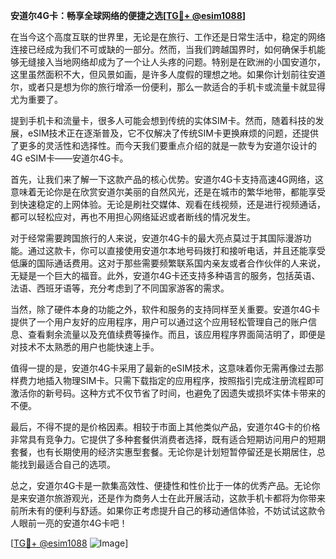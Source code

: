 **安道尔4G卡：畅享全球网络的便捷之选[[TG💪+ @esim1088](https://t.me/s/esim1088)]**

在当今这个高度互联的世界里，无论是在旅行、工作还是日常生活中，稳定的网络连接已经成为我们不可或缺的一部分。然而，当我们跨越国界时，如何确保手机能够无缝接入当地网络却成为了一个让人头疼的问题。特别是在欧洲的小国安道尔，这里虽然面积不大，但风景如画，是许多人度假的理想之地。如果你计划前往安道尔，或者只是想为你的旅行增添一份便利，那么一款适合的手机卡或流量卡就显得尤为重要了。

提到手机卡和流量卡，很多人可能会想到传统的实体SIM卡。然而，随着科技的发展，eSIM技术正在逐渐普及，它不仅解决了传统SIM卡更换麻烦的问题，还提供了更多的灵活性和选择性。而今天我们要重点介绍的就是一款专为安道尔设计的4G eSIM卡——安道尔4G卡。

首先，让我们来了解一下这款产品的核心优势。安道尔4G卡支持高速4G网络，这意味着无论你是在欣赏安道尔美丽的自然风光，还是在城市的繁华地带，都能享受到快速稳定的上网体验。无论是刷社交媒体、观看在线视频，还是进行视频通话，都可以轻松应对，再也不用担心网络延迟或者断线的情况发生。

对于经常需要跨国旅行的人来说，安道尔4G卡的最大亮点莫过于其国际漫游功能。通过这款卡，你可以直接使用安道尔本地号码拨打和接听电话，并且还能享受低廉的国际通话费用。这对于那些需要频繁联系国内亲友或者合作伙伴的人来说，无疑是一个巨大的福音。此外，安道尔4G卡还支持多种语言的服务，包括英语、法语、西班牙语等，充分考虑到了不同国家游客的需求。

当然，除了硬件本身的功能之外，软件和服务的支持同样至关重要。安道尔4G卡提供了一个用户友好的应用程序，用户可以通过这个应用轻松管理自己的账户信息、查看剩余流量以及充值续费等操作。而且，该应用程序界面简洁明了，即便是对技术不太熟悉的用户也能快速上手。

值得一提的是，安道尔4G卡采用了最新的eSIM技术，这意味着你无需再像过去那样费力地插入物理SIM卡。只需下载指定的应用程序，按照指引完成注册流程即可激活你的新号码。这种方式不仅节省了时间，也避免了因遗失或损坏实体卡带来的不便。

最后，不得不提的是价格因素。相较于市面上其他类似产品，安道尔4G卡的价格非常具有竞争力。它提供了多种套餐供消费者选择，既有适合短期访问用户的短期套餐，也有长期使用的经济实惠型套餐。无论你是计划短暂停留还是长期居住，总能找到最适合自己的选项。

总之，安道尔4G卡是一款集高效性、便捷性和性价比于一体的优秀产品。无论你是来安道尔旅游观光，还是作为商务人士在此开展活动，这款手机卡都将为你带来前所未有的便利与舒适。如果你正考虑提升自己的移动通信体验，不妨试试这款令人眼前一亮的安道尔4G卡吧！

[[TG💪+ @esim1088](https://t.me/s/esim1088) ![Image](https://i.postimg.cc/4NQfJmqS/Snipaste-2025-05-13-00-14-12.png)]